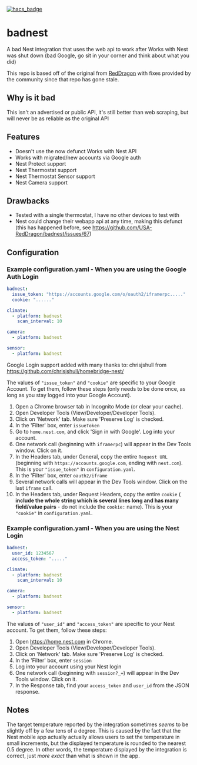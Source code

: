 [![hacs_badge](https://img.shields.io/badge/HACS-Custom-orange.svg)](https://github.com/custom-components/hacs)
# badnest

A bad Nest integration that uses the web api to work after Works with Nest was
shut down (bad Google, go sit in your corner and think about what you did)

This repo is based off of the original from
[RedDragon](https://github.com/USA-RedDragon/badnest) with fixes provided by the
community since that repo has gone stale.

## Why is it bad

This isn't an advertised or public API, it's still better than web scraping, but
will never be as reliable as the original API

## Features

- Doesn't use the now defunct Works with Nest API
- Works with migrated/new accounts via Google auth
- Nest Protect support
- Nest Thermostat support
- Nest Thermostat Sensor support
- Nest Camera support

## Drawbacks

- Tested with a single thermostat, I have no other devices to test with
- Nest could change their webapp api at any time, making this defunct (this has
  happened before, see <https://github.com/USA-RedDragon/badnest/issues/67>)

## Configuration

### Example configuration.yaml - When you are using the Google Auth Login

```yaml
badnest:
  issue_token: "https://accounts.google.com/o/oauth2/iframerpc....."
  cookie: "......"

climate:
  - platform: badnest
    scan_interval: 10

camera:
  - platform: badnest

sensor:
  - platform: badnest
```

Google Login support added with many thanks to: chrisjshull from
<https://github.com/chrisjshull/homebridge-nest/>

The values of `"issue_token"` and `"cookie"` are specific to your Google
Account. To get them, follow these steps (only needs to be done once, as long as
you stay logged into your Google Account).

1. Open a Chrome browser tab in Incognito Mode (or clear your cache).
2. Open Developer Tools (View/Developer/Developer Tools).
3. Click on 'Network' tab. Make sure 'Preserve Log' is checked.
4. In the 'Filter' box, enter `issueToken`
5. Go to `home.nest.com`, and click 'Sign in with Google'. Log into your account.
6. One network call (beginning with `iframerpc`) will appear in the Dev Tools window. Click on it.
7. In the Headers tab, under General, copy the entire `Request URL` (beginning
   with `https://accounts.google.com`, ending with `nest.com`). This is your
   `"issue_token"` in `configuration.yaml`.
8. In the 'Filter' box, enter `oauth2/iframe`
9. Several network calls will appear in the Dev Tools window. Click on the last `iframe` call.
10. In the Headers tab, under Request Headers, copy the entire `cookie`
    ( **include the whole string which is several lines long and has many
    field/value pairs** - do not include the `cookie:` name).  This is your
    `"cookie"` in `configuration.yaml`.

### Example configuration.yaml - When you are using the Nest Login

```yaml
badnest:
  user_id: 1234567
  access_token: "....."

climate:
  - platform: badnest
    scan_interval: 10

camera:
  - platform: badnest

sensor:
  - platform: badnest
```

The values of `"user_id"` and `"access_token"` are specific to your Nest account.
To get them, follow these steps:

1. Open <https://home.nest.com> in Chrome.
2. Open Developer Tools (View/Developer/Developer Tools).
3. Click on 'Network' tab. Make sure 'Preserve Log' is checked.
4. In the 'Filter' box, enter `session`
5. Log into your account using your Nest login
6. One network call (beginning with `session?_=`) will appear in the Dev Tools window.  Click on it.
7. In the Response tab, find your `access_token` and `user_id` from the JSON response.

## Notes

The target temperature reported by the integration sometimes _seems_ to be
slightly off by a few tens of a degree.  This is caused by the fact that the
Nest mobile app actually actually allows users to set the temperature in small
increments, but the displayed temperature is rounded to the nearest 0.5 degree.
In other words, the temperature displayed by the integration is correct, just
_more exact_ than what is shown in the app.
